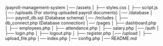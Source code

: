 /payroll-management-system
│── /assets
│   ├── styles.css
│   ├── script.js
│── /uploads  (For storing uploaded payroll documents)
│── /database
│   ├── payroll_db.sql  (Database schema)
│── /includes
│   ├── db_connect.php  (Database connection)
│── /pages
│   ├── dashboard.php
│   ├── employees.php
│   ├── attendance.php
│   ├── salary.php
│── /auth
│   ├── login.php
│   ├── logout.php
│   ├── register.php
│── /upload
│   ├── upload_file.php
│── index.php
│── config.php
│── README.md
